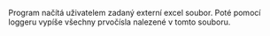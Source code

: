 Program načítá uživatelem zadaný externí excel soubor. Poté pomocí loggeru vypíše všechny prvočísla nalezené v tomto souboru. 
